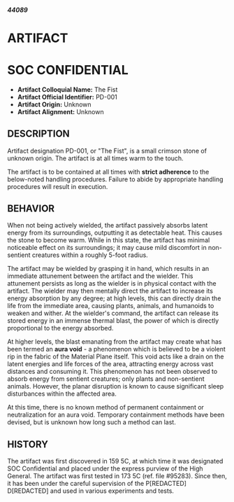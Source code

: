 ##### 44089

# ARTIFACT

# SOC CONFIDENTIAL

- **Artifact Colloquial Name:** The Fist
- **Artifact Official Identifier:** PD-001
- **Artifact Origin:** Unknown
- **Artifact Alignment:** Unknown

## DESCRIPTION
Artifact designation PD-001, or "The Fist", is a small crimson stone of unknown origin. The artifact is at all times warm to the touch. 

The artifact is to be contained at all times with **strict adherence** to the below-noted handling procedures. Failure to abide by appropriate handling procedures will result in execution. 

## BEHAVIOR
When not being actively wielded, the artifact passively absorbs latent energy from its surroundings, outputting it as detectable heat. This causes the stone to become warm. While in this state, the artifact has minimal noticeable effect on its surroundings; it may cause mild discomfort in non-sentient creatures within a roughly 5-foot radius. 

The artifact may be wielded by grasping it in hand, which results in an immediate attunement between the artifact and the wielder. This attunement persists as long as the wielder is in physical contact with the artifact. The wielder may then mentally direct the artifact to increase its energy absorption by any degree; at high levels, this can directly drain the life from the immediate area, causing plants, animals, and humanoids to weaken and wither. At the wielder's command, the artifact can release its stored energy in an immense thermal blast, the power of which is directly proportional to the energy absorbed. 

At higher levels, the blast emanating from the artifact may create what has been termed an **aura void** - a phenomenon which is believed to be a violent rip in the fabric of the Material Plane itself. This void acts like a drain on the latent energies and life forces of the area, attracting energy across vast distances and consuming it. This phenomenon has not been observed to absorb energy from sentient creatures; only plants and non-sentient animals. However, the planar disruption is known to cause significant sleep disturbances within the affected area.

At this time, there is no known method of permanent containment or neutralization for an aura void. Temporary containment methods have been devised, but is unknown how long such a method can last. 

## HISTORY
The artifact was first discovered in 159 5C, at which time it was designated SOC Confidential and placed under the express purview of the High General. The artifact was first tested in 173 5C (ref. file #95283). Since then, it has been under the careful supervision of the P\[REDACTED] D\[REDACTED] and used in various experiments and tests. 